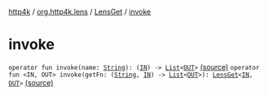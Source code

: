 [http4k](../../index.md) / [org.http4k.lens](../index.md) / [LensGet](index.md) / [invoke](./invoke.md)

# invoke

`operator fun invoke(name: `[`String`](https://kotlinlang.org/api/latest/jvm/stdlib/kotlin/-string/index.html)`): (`[`IN`](index.md#IN)`) -> `[`List`](https://kotlinlang.org/api/latest/jvm/stdlib/kotlin.collections/-list/index.html)`<`[`OUT`](index.md#OUT)`>` [(source)](https://github.com/http4k/http4k/blob/master/http4k-core/src/main/kotlin/org/http4k/lens/lensSpec.kt#L15)
`operator fun <IN, OUT> invoke(getFn: (`[`String`](https://kotlinlang.org/api/latest/jvm/stdlib/kotlin/-string/index.html)`, `[`IN`](invoke.md#IN)`) -> `[`List`](https://kotlinlang.org/api/latest/jvm/stdlib/kotlin.collections/-list/index.html)`<`[`OUT`](invoke.md#OUT)`>): `[`LensGet`](index.md)`<`[`IN`](invoke.md#IN)`, `[`OUT`](invoke.md#OUT)`>` [(source)](https://github.com/http4k/http4k/blob/master/http4k-core/src/main/kotlin/org/http4k/lens/lensSpec.kt#L20)